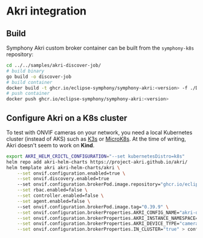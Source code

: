 # Akri integration

## Build

Symphony Akri custom broker container can be built from the `symphony-k8s` repository:

```bash
cd ../../samples/akri-discover-job/
# build binary
go build -o discover-job
# build container
docker build -t ghcr.io/eclipse-symphony/symphony-akri:<version> -f ./Dockerfile.microsoft .
# push container
docker push ghcr.io/eclipse-symphony/symphony-akri:<version>
```

## Configure Akri on a K8s cluster

To test with ONVIF cameras on your network, you need a local Kubernetes cluster (instead of AKS) such as [K3s](../build_deployment/k3s.md) or [MicroK8s](../build_deployment/microk8s.md). At the time of writing, Akri doesn't seem to work on **Kind**.

```bash
export AKRI_HELM_CRICTL_CONFIGURATION="--set kubernetesDistro=k8s"
helm repo add akri-helm-charts https://project-akri.github.io/akri/
helm template akri akri-helm-charts/akri \
    --set onvif.configuration.enabled=true \
    --set onvif.discovery.enabled=true
    --set onvif.configuration.brokerPod.image.repository="ghcr.io/eclipse-symphony/symphony-akri" \
    --set rbac.enabled=false \
    --set controller.enabled=false \
    --set agent.enabled=false \ 
    --set onvif.configuration.brokerPod.image.tag="0.39.9" \
    --set onvif.configuration.brokerProperties.AKRI_CONFIG_NAME="akri-onvif" \
    --set onvif.configuration.brokerProperties.AKRI_INSTANCE_NAMESPACE="default" \
    --set onvif.configuration.brokerProperties.AKRI_DEVICE_TYPE="camera" \
    --set onvif.configuration.brokerProperties.IN_CLUSTER="true" > configuration.yaml
```
